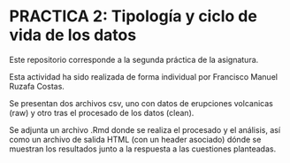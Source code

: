 # PRACTICA 2: Tipología y ciclo de vida de los datos

Este repositorio corresponde a la segunda práctica de la asignatura.

Esta actividad ha sido realizada de forma individual por Francisco Manuel Ruzafa Costas.

Se presentan dos archivos csv, uno con datos de erupciones volcanicas (raw) y otro tras el procesado de los datos (clean).

Se adjunta un archivo .Rmd donde se realiza el procesado y el análisis, así como un archivo de salida HTML (con un header asociado) dónde se muestran los resultados junto a la respuesta a las cuestiones planteadas.
